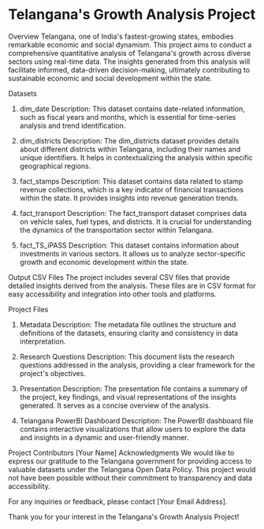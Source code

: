 # Telangana's Growth Analysis Project
Overview
Telangana, one of India's fastest-growing states, embodies remarkable economic and social dynamism. This project aims to conduct a comprehensive quantitative analysis of Telangana's growth across diverse sectors using real-time data. The insights generated from this analysis will facilitate informed, data-driven decision-making, ultimately contributing to sustainable economic and social development within the state.

Datasets
1. dim_date
Description: This dataset contains date-related information, such as fiscal years and months, which is essential for time-series analysis and trend identification.

2. dim_districts
Description: The dim_districts dataset provides details about different districts within Telangana, including their names and unique identifiers. It helps in contextualizing the analysis within specific geographical regions.

3. fact_stamps
Description: This dataset contains data related to stamp revenue collections, which is a key indicator of financial transactions within the state. It provides insights into revenue generation trends.

4. fact_transport
Description: The fact_transport dataset comprises data on vehicle sales, fuel types, and districts. It is crucial for understanding the dynamics of the transportation sector within Telangana.

5. fact_TS_iPASS
Description: This dataset contains information about investments in various sectors. It allows us to analyze sector-specific growth and economic development within the state.

Output CSV Files
The project includes several CSV files that provide detailed insights derived from the analysis. These files are in CSV format for easy accessibility and integration into other tools and platforms.

Project Files
1. Metadata
Description: The metadata file outlines the structure and definitions of the datasets, ensuring clarity and consistency in data interpretation.

2. Research Questions
Description: This document lists the research questions addressed in the analysis, providing a clear framework for the project's objectives.

3. Presentation
Description: The presentation file contains a summary of the project, key findings, and visual representations of the insights generated. It serves as a concise overview of the analysis.

4. Telangana PowerBI Dashboard
Description: The PowerBI dashboard file contains interactive visualizations that allow users to explore the data and insights in a dynamic and user-friendly manner.

Project Contributors
[Your Name]
Acknowledgments
We would like to express our gratitude to the Telangana government for providing access to valuable datasets under the Telangana Open Data Policy. This project would not have been possible without their commitment to transparency and data accessibility.

For any inquiries or feedback, please contact [Your Email Address].

Thank you for your interest in the Telangana's Growth Analysis Project!




